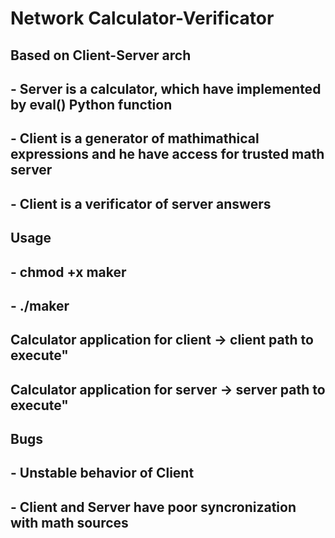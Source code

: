 # Network Calculator-Verificator

## Based on Client-Server arch
## - Server is a calculator, which have implemented by eval() Python function
## - Client is a generator of mathimathical expressions and he have access for trusted math server
## - Client is a verificator of server answers

## Usage
## - chmod +x maker
## - ./maker
## Calculator application for client -> client path to execute"
## Calculator application for server -> server path to execute"

## Bugs
## - Unstable behavior of Client
## - Client and Server have poor syncronization with math sources